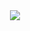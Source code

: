 <div align="center">
  <img src="https://capsule-render.vercel.app/api?type=rounded&color=0:2193b0,100:6dd5ed&height=200&section=header&text=JisooHahn's%Github&fontSize=60&fontAlignY=40&fontColor=ffffff" />
</div>
